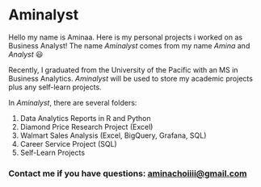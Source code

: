 # Aminalyst
Hello my name is Aminaa. Here is my personal projects i worked on as Business Analyst!
The name _Aminalyst_ comes from my name _Amina_ and _Analyst_ :smiley:

Recently, I graduated from the University of the Pacific with an MS in Business Analytics. _Aminalyst_ will be used to store my academic projects plus any self-learn projects.

In _Aminalyst_, there are several folders:
1. Data Analytics Reports in R and Python
2. Diamond Price Research Project (Excel)
3. Walmart Sales Analysis (Excel, BigQuery, Grafana, SQL)
4. Career Service Project (SQL)
5. Self-Learn Projects


 
### Contact me if you have questions: aminachoiiii@gmail.com
